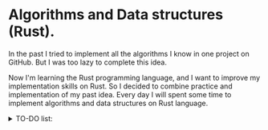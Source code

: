 # Algorithms and Data structures (Rust).

In the past I tried to implement all the algorithms I know in one project on GitHub. But I was too lazy to complete this idea.

Now I'm learning the Rust programming language, and I want to improve my implementation skills on Rust. So I decided to combine practice and implementation of my past idea. Every day I will spent some time to implement algorithms and data structures on Rust language.

<details>
<summary>TO-DO list:</summary> 
  
<details>
<summary>Data structures :</summary> 
  
- [x] **Stack**
- [x] **Queue**
- [ ] Prefix sums
- [x] **Segment tree static**
- [x] **Segment tree with point updates**
- [ ] Bitset (Simple)
- [ ] DSU
- [ ] SQRT decomposition
- [ ] Segment tree with range updates
- [ ] Sparse table
- [ ] Fenwick tree
- [ ] Prefix tree
- [ ] Disjoint sparse table
- [ ] Binominal heap
- [ ] Euler tour tree
- [ ] Cartesian tree
- [ ] Sufix array
- [ ] Palindromic tree
- [ ] Semi-Persistent DSU
- [ ] Laddaer decomposition
- [ ] Centroid decomoposition
- [ ] Aho-Corasick automat
- [ ] Persistent segment tree
- [ ] Compressed prefix tree
- [ ] Fibonacci heap
- [ ] SQRT tree
- [ ] Segment tree beats
- [ ] Heavy-Light Decomposition
- [ ] Li-Chao tree
- [ ] Splay tree
- [ ] Link-Cut tree
- [ ] Two-dimensional segment tree
- [ ] Dominator tree
- [ ] Persisten cartesian tree
- [ ] Red-Black tree
- [ ] Block-Cut tree
</details>
<details>
<summary>Math algorithms:</summary> 

- [ ] Fast Fourie Transform
- [ ] Euclidean algorithm
- [ ] Extended euclidean algorithm
- [ ] Sprague-Grundy
- [ ] Pascal's triangle
- [ ] Modulo operations
- [ ] Binary GCD algorithm
- [ ] Operations with matrices
- [ ] Binary operations
- [ ] Number Theoretic Transform
- [ ] Simple Diophantine equations
- [ ] XOR - basis
- [ ] Gauss–Jordan elimination
- [ ] Binominal coefficents
- [ ] Euler function
- [ ] Primality test (SQRT)
- [ ] Principle of Inclusion and Exclusion
- [ ] Gray's code
- [ ] Eratosphenes sieve
- [ ] Chinese Reminder theorem 
- [ ] Binary Exponentiation 
- [ ] Lagrange's interpolation polynomial
- [ ] Factorization
- [ ] Binary multiplication
- [ ] Uncertainty calculation
</details>
<details>
<summary>Graph algorithms:</summary> 

- [ ] DFS
- [ ] BFS
- [ ] Dijkstra algorithm
- [ ] Floyd-Warshall algorithm
- [ ] Ford-Belman algorithm
- [ ] Ford-Belman algorithm for finding negative cycles
- [ ] A* algorithm
- [ ] 0-1 BFS
- [ ] 0-k BFS
- [ ] Multisource BFS
- [ ] Multisource Dijkstra
- [ ] Topological sort
- [ ] Condensation of the graph
- [ ] Finding of all bridges
- [ ] Articulation points
- [ ] Kuhn's algorithm
- [ ] SPFA 
- [ ] Prim's algorithm
- [ ] Boruvki algorithm
- [ ] Kruskal algorithm
- [ ] DFS tree
- [ ] Euler path and cycle
- [ ] Finding cycle in graph
- [ ] Binary lifting
- [ ] LCA
- [ ] LCA to RMQ
- [ ] Farakh Colton-Bender algorithm
- [ ] LA
- [ ] Tarjan's algorithm.
</details>
<details>
<summary>Dynamic Programming algorithms:</summary> 
  
- [ ] Knapsack problem
- [ ] Largest Common Subsequence
- [ ] Largest Increasing Subsequence
- [ ] DP via matrices
- [ ] Divide and conquer DP optimization
- [ ] Bitmask DP
- [ ] Digit DP
- [ ] Subtrees DP
- [ ] Knuth-optimization
- [ ] Alien trick
- [ ] DP on Profile
- [ ] DP on Broken Profile
- [ ] SOS DP
- [ ] DP on subsegments
- [ ] Convex hull trick
- [ ] Slope trick
- [ ] DP segment tree optimization
- [ ] DP prefix sum optimization
</details>
<details>
<summary>Other:</summary> 
  
- [ ] Divide and Conquer
- [ ] Binary search
- [ ] Ternary search
- [ ] Meet in the middle
- [ ] SQRT-trick
- [ ] Linear search
- [ ] Mo's algorithm
- [ ] DP recovery methods
- [ ] Two pointers
- [ ] Sliding window
- [ ] Sweepline
- [ ] Sweepline Mo
- [ ] Small to Large
- [ ] Static structure to Dynamic structure trick
- [ ] Queue-like Undoing
- [ ] Retro-analysis
- [ ] Mo's algorithm on tree
- [ ] Plane Rotation
- [ ] Dirichlet's principle
</details>
</details>
